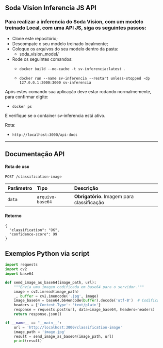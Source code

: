 ## Soda Vision Inferencia JS API

### Para realizar a inferencia do Soda Vision, com um modelo treinado Local, com uma API JS, siga os seguintes passos:

- Clone este repositório;  
- Descompate o seu modelo treinado localmente;  
- Coloque os arquivos do seu modelo dentro da pasta:  
  - soda_vision_model/  
- Rode os seguintes comandos:  
  - ````docker
    docker build --no-cache -t sv-inferencia:latest .
    ````

  - ````docker
    docker run --name sv-inferencia --restart unless-stopped -dp 127.0.0.1:3000:3000 sv-inferencia
    ````

Após estes comando sua aplicação deve estar rodando normalmemente, para confirmar digite:

  - ```docker
    docker ps
    ```

E verifique se o container sv-inferencia está ativo.

Rota:

  - ```http
    http://localhost:3000/api-docs
    ```

<hr>

## Documentação API

#### Rota de uso

````http
POST /classification-image
````

| Parâmetro   | Tipo       | Descrição                           |
| :---------- | :--------- | :---------------------------------- |
| `data` | `arquivo-base64` | **Obrigatório**. Imagem para classificação |

#### Retorno
````
{
  "classification": "OK",
  "confidence-score": 99
}
````


## Exemplos Python via script

```python
import requests
import cv2
import base64

def send_image_as_base64(image_path, url):
    """Envia uma imagem codificada em base64 para o servidor."""
    image = cv2.imread(image_path)
    _, buffer = cv2.imencode('.jpg', image)
    image_base64 = base64.b64encode(buffer).decode('utf-8')  # Codifica para base64 e depois decodifica para string
    headers = {'Content-Type': 'text/plain'}
    response = requests.post(url, data=image_base64, headers=headers)
    return response.json()

if __name__ == "__main__":
    url = 'http://localhost:3000/classification-image'
    image_path = 'image.jpg'
    result = send_image_as_base64(image_path, url)
    print(result)
```

